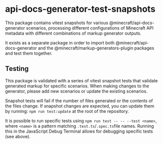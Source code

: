 # api-docs-generator-test-snapshots

This package contains vitest snapshots for various @minecraft/api-docs-generator scenarios, processing different configurations of Minecraft API metadata with different combinations of markup generator outputs.

It exists as a separate package in order to import both @minecraft/api-docs-generator and the @minecraft/markup-generators-plugin packages and test them together.

## Testing

This package is validated with a series of vitest snapshot tests that validate generated markup for specific scenarios. When making changes to the generator, please add new scenarios or update the existing scenarios.

Snapshot tests will fail if the number of files generated or the contents of the files change. If snapshot changes are expected, you can update them by running: `npm run test:update` at the root of the repository.

It is possible to run specific tests using `npm run test -- -- --test <name>`, where `<name>` is a pattern matching `.test.ts`/`.spec.ts`file names. Running this in the JavaScript Debug Terminal allows for debugging specific tests (see above).

